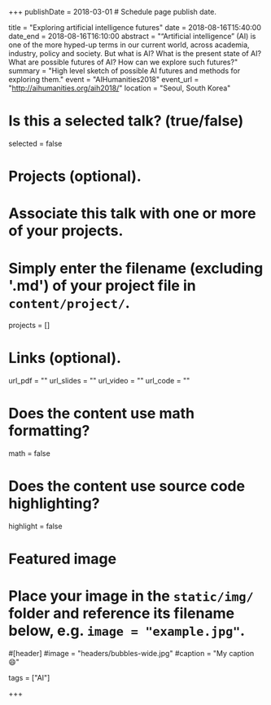 +++
publishDate = 2018-03-01 # Schedule page publish date.

title = "Exploring artificial intelligence futures"
date = 2018-08-16T15:40:00
date_end = 2018-08-16T16:10:00
abstract = "“Artificial intelligence” (AI) is one of the more hyped-up terms in our current world, across academia, industry, policy and society. But what is AI? What is the present state of AI? What are possible futures of AI? How can we explore such futures?" 
summary = "High level sketch of possible AI futures and methods for exploring them."
event = "AIHumanities2018"
event_url = "http://aihumanities.org/aih2018/"
location = "Seoul, South Korea"

# Is this a selected talk? (true/false)
selected = false

# Projects (optional).
#   Associate this talk with one or more of your projects.
#   Simply enter the filename (excluding '.md') of your project file in `content/project/`.
projects = []

# Links (optional).
url_pdf = ""
url_slides = ""
url_video = ""
url_code = ""

# Does the content use math formatting?
math = false

# Does the content use source code highlighting?
highlight = false

# Featured image
# Place your image in the `static/img/` folder and reference its filename below, e.g. `image = "example.jpg"`.
#[header]
#image = "headers/bubbles-wide.jpg"
#caption = "My caption :smile:"

tags = ["AI"]

+++
